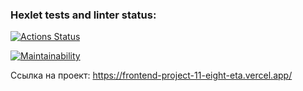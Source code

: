 ### Hexlet tests and linter status:
[![Actions Status](https://github.com/IrinaKurb/frontend-project-11/workflows/hexlet-check/badge.svg)](https://github.com/IrinaKurb/frontend-project-11/actions)

[![Maintainability](https://api.codeclimate.com/v1/badges/8a44a8d44645271e2a63/maintainability)](https://codeclimate.com/github/IrinaKurb/frontend-project-11/maintainability)

Ссылка на проект: https://frontend-project-11-eight-eta.vercel.app/
